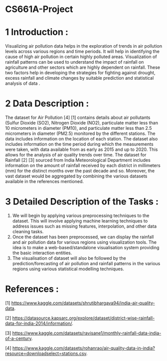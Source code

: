 # CS661A-Project

# 1 Introduction :

Visualizing air pollution data helps in the exploration of trends in air pollution
levels across various regions and time periods. It will help in identifying the
cause of high air pollution in certain highly polluted areas. Visualization of
rainfall patterns can be used to understand the impact of rainfall on agriculture
and other sectors which are highly dependent on rainfall. These two factors
help in developing the strategies for fighting against drought, excess rainfall
and climate changes by suitable prediction and statistical analysis of data .

# 2 Data Description :

The dataset for Air Pollution [4] [1] contains details about air pollutants
(Sulfur Dioxide (SO2), Nitrogen Dioxide (NO2), particulate matter less than
10 micrometers in diameter (PM10), and particulate matter less than 2.5 micrometers
in diameter (PM2.5) monitored by the different stations. The data
includes information on the location of each station. The dataset also includes
information on the time period during which the measurements were taken,
with data available from as early as 2015 and up to 2020. This allows for the
analysis of air quality trends over time. The dataset for Rainfall [2] [3] sourced
from India Meteorological Department includes information on the amount of
rainfall received by each district in millimeters (mm) for the distinct months
over the past decade and so. Moreover, the vast dataset would be aggregated by
combining the various datasets available in the references mentioned.

# 3 Detailed Description of the Tasks :

1) We will begin by applying various preprocessing techniques to the dataset.
This will involve applying machine learning techniques to address issues such as
missing features, interpolation, and other data cleaning tasks.
2) Once the dataset has been preprocessed, we can display the rainfall and air
pollution data for various regions using visualization tools. The idea is to make
a web-based/standalone visualisation system providing the basic interaction entities.
3) The visualisation of dataset will also be followed by the prediction/forecasting
of air pollution and rainfall patterns in the various regions using various statistical
modelling techniques.

# References :

[1] https://www.kaggle.com/datasets/shrutibhargava94/india-air-quality-data.

[2] https://datasource.kapsarc.org/explore/dataset/district-wise-rainfall-data-for-india-2014/information/.

[3] https://www.kaggle.com/datasets/ravisane1/monthly-rainfall-data-india-of-a-century.

[4] https://www.kaggle.com/datasets/rohanrao/air-quality-data-in-india?resource=downloadselect=stations.csv.
